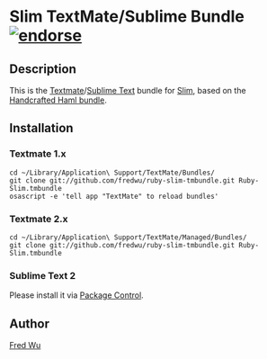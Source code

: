 # Slim TextMate/Sublime Bundle [![endorse](http://api.coderwall.com/fredwu/endorsecount.png)](http://coderwall.com/fredwu)

## Description

This is the [Textmate](http://macromates.com/)/[Sublime Text](http://www.sublimetext.com/)  bundle for [Slim](http://slim-lang.com/), based on the [Handcrafted Haml bundle](http://github.com/handcrafted/handcrafted-haml-textmate-bundle).

## Installation

### Textmate 1.x

    cd ~/Library/Application\ Support/TextMate/Bundles/
    git clone git://github.com/fredwu/ruby-slim-tmbundle.git Ruby-Slim.tmbundle
    osascript -e 'tell app "TextMate" to reload bundles'

### Textmate 2.x

    cd ~/Library/Application\ Support/TextMate/Managed/Bundles/
    git clone git://github.com/fredwu/ruby-slim-tmbundle.git Ruby-Slim.tmbundle

### Sublime Text 2

Please install it via [Package Control](http://wbond.net/sublime_packages/package_control).

## Author

[Fred Wu](http://fredwu.me/)

